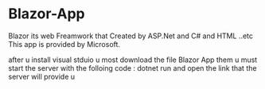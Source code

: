 # Blazor-App

Blazor its web Freamwork that Created by ASP.Net and C# and HTML ..etc 
This app is provided by Microsoft.


after u install visual stduio
u most download the file Blazor App
them u must start the server with the folloing code :     dotnet run
and open the link that the server will provide u
